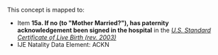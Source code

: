 This concept is mapped to:
* Item **15a. If no (to "Mother Married?"), has paternity acknowledgement been signed in the hospital** in the *[U.S. Standard Certificate of Live Birth (rev. 2003)](https://www.cdc.gov/nchs/data/dvs/birth11-03final-ACC.pdf)*
* IJE Natality Data Element: ACKN